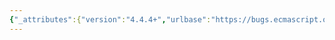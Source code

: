 ```yaml
---
{"_attributes":{"version":"4.4.4+","urlbase":"https://bugs.ecmascript.org/","maintainer":"dherman@mozilla.com"},"bug":{"bug_id":271,"creation_ts":"2012-02-22 06:45:00 -0800","short_desc":"test262.py occurs KeyError on deleting commentary key","delta_ts":"2012-03-15 08:41:26 -0700","product":"Test262","component":"Test Harness","version":"unspecified","rep_platform":"All","op_sys":"All","bug_status":"RESOLVED","resolution":"FIXED","priority":"Normal","bug_severity":"enhancement","everconfirmed":true,"reporter":{"uid":"utatane.tea","name":"Yusuke Suzuki"},"assigned_to":{"uid":"erights","name":"Mark S. Miller"},"cc":["dfugate","joost-wim"],"long_desc":[{"commentid":647,"comment_count":0,"attachid":"11","who":{"uid":"utatane.tea","name":"Yusuke Suzuki"},"bug_when":"2012-02-22 06:45:24 -0800","thetext":"Created attachment 11\npatch for test262.py\n\nSometimes, parseTestRecord result doesn't have key 'commentary'. So `del testRecord[\"commentary\"]` occurs KeyError."},{"commentid":756,"comment_count":1,"who":{"uid":"joost-wim","name":"Joost-Wim Boekesteijn"},"bug_when":"2012-03-13 06:18:24 -0700","thetext":"Probably a duplicate of https://bugs.ecmascript.org/show_bug.cgi?id=240"},{"commentid":759,"comment_count":2,"who":{"uid":"dfugate","name":"Dave Fugate"},"bug_when":"2012-03-14 14:26:27 -0700","thetext":"Yusuke, I've fixed https://bugs.ecmascript.org/show_bug.cgi?id=240.  Could you please confirm this addresses your issue as well?\n\nThanks!"},{"commentid":762,"comment_count":3,"who":{"uid":"utatane.tea","name":"Yusuke Suzuki"},"bug_when":"2012-03-14 21:16:14 -0700","thetext":"Thanks Dave!\nI confirmed this issue is addressed!"}],"attachment":[{"_attributes":{"isobsolete":"0","ispatch":"0"},"attachid":"11","date":"2012-02-22 06:45:00 -0800","delta_ts":"2012-02-22 06:45:24 -0800","desc":"patch for test262.py","filename":"test262.py.patch","type":"application/octet-stream","size":"664","attacher":{"_attributes":{"name":"Yusuke Suzuki"},"_text":"utatane.tea"},"data":{"_attributes":{"encoding":"base64"},"_text":"ZGlmZiAtLWdpdCBhL3Rvb2xzL3BhY2thZ2luZy90ZXN0MjYyLnB5IGIvdG9vbHMvcGFja2FnaW5n\nL3Rlc3QyNjIucHkKLS0tIGEvdG9vbHMvcGFja2FnaW5nL3Rlc3QyNjIucHkKKysrIGIvdG9vbHMv\ncGFja2FnaW5nL3Rlc3QyNjIucHkKQEAgLTE3NiwxNyArMTc2LDE3IEBAIGNsYXNzIFRlc3RDYXNl\nKG9iamVjdCk6CiAgICAgc2VsZi5zdHJpY3RfbW9kZSA9IHN0cmljdF9tb2RlCiAgICAgZiA9IG9w\nZW4oc2VsZi5mdWxsX3BhdGgpCiAgICAgc2VsZi5jb250ZW50cyA9IGYucmVhZCgpCiAgICAgZi5j\nbG9zZSgpCiAgICAgdGVzdFJlY29yZCA9IHBhcnNlVGVzdFJlY29yZChzZWxmLmNvbnRlbnRzLCBu\nYW1lKQogICAgIHNlbGYudGVzdCA9IHRlc3RSZWNvcmRbInRlc3QiXQogICAgIGRlbCB0ZXN0UmVj\nb3JkWyJ0ZXN0Il0KICAgICBkZWwgdGVzdFJlY29yZFsiaGVhZGVyIl0KLSAgICBkZWwgdGVzdFJl\nY29yZFsiY29tbWVudGFyeSJdCisgICAgdGVzdFJlY29yZC5wb3AoImNvbW1lbnRhcnkiLCBOb25l\nKQogICAgIHNlbGYudGVzdFJlY29yZCA9IHRlc3RSZWNvcmQ7CiAgICAgCiAKICAgZGVmIEdldE5h\nbWUoc2VsZik6CiAgICAgcmV0dXJuIHBhdGguam9pbigqc2VsZi5uYW1lKQogCiAgIGRlZiBHZXRN\nb2RlKHNlbGYpOgogICAgIGlmIHNlbGYuc3RyaWN0X21vZGU6Cg==\n"}}]}}
---
```

